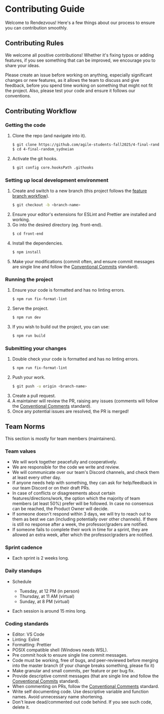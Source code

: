 # Contributing Guide

Welcome to Rendezvous! Here's a few things about our process to ensure you can contribution smoothly.

## Contributing Rules

We welcome all positive contributions! Whether it's fixing typos or adding features, if you see something that can be improved, we encourage you to share your ideas.

Please create an issue before working on anything, especially significant changes or new features, as it allows the team to discuss and give feedback, before you spend time working on something that might not fit the project. Also, please test your code and ensure it follows our conventions.

## Contributing Workflow

### Getting the code

1. Clone the repo (and navigate into it).
   ```bash
   $ git clone https://github.com/agile-students-fall2025/4-final-random_sydneian.git
   $ cd 4-final-random_sydneian
   ```
1. Activate the git hooks.
   ```bash
   $ git config core.hooksPath .githooks
   ```

### Setting up local development environment

1. Create and switch to a new branch (this project follows the [feature branch workflow](https://knowledge.kitchen/content/courses/agile-development-and-devops/conventions/#follow-a-feature-branch-workflow)).
   ```bash
   $ git checkout -b <branch-name>
   ```
1. Ensure your editor's extensions for ESLint and Prettier are installed and working.
1. Go into the desired directory (eg. front-end).
   ```bash
   $ cd front-end
   ```
1. Install the dependencies.
   ```bash
   $ npm install
   ```
1. Make your modifications (commit often, and ensure commit messages are single line and follow the [Conventional Commits](https://www.conventionalcommits.org/en/v1.0.0/) standard).

### Running the project

1. Ensure your code is formatted and has no linting errors.
   ```bash
   $ npm run fix-format-lint
   ```
1. Serve the project.
   ```bash
   $ npm run dev
   ```
1. If you wish to build out the project, you can use:
   ```bash
   $ npm run build
   ```

### Submitting your changes

1. Double check your code is formatted and has no linting errors.
   ```bash
   $ npm run fix-format-lint
   ```
1. Push your work.
   ```bash
   $ git push -u origin <branch-name>
   ```
1. Create a pull request.
1. A maintainer will review the PR, raising any issues (comments will follow the [Conventional Comments](https://conventionalcomments.org/) standard).
1. Once any potential issues are resolved, the PR is merged!

## Team Norms

This section is mostly for team members (maintainers).

### Team values

- We will work together peacefully and cooperatively.
- We are responsible for the code we write and review.
- We will communicate over our team's Discord channels, and check them at least every other day.
- If anyone needs help with something, they can ask for help/feedback in our team Discord or on their draft PRs.
- In case of conflicts or disagreements about certain features/directions/work, the option which the majority of team members (at least 50%) prefer will be followed. In case no consensus can be reached, the Product Owner will decide.
- If someone doesn't respond within 3 days, we will try to reach out to them as best we can (including potentially over other channels). If there is still no response after a week, the professor/graders are notified.
- If someone fails to complete their work in time for a sprint, they are allowed an extra week, after which the professor/graders are notified.

### Sprint cadence

- Each sprint is 2 weeks long.

### Daily standups

- Schedule

  - Tuesday, at 12 PM (in person)
  - Thursday, at 11 AM (virtual)
  - Sunday, at 8 PM (virtual)

- Each session is around 15 mins long.

### Coding standards

- Editor: VS Code
- Linting: Eslint
- Formatting: Prettier
- POSIX compatible shell (Windows needs WSL).
- Pre commit hook to ensure single line commit messages.
- Code must be working, free of bugs, and peer-reviewed before merging into the master branch (if your change breaks something, please fix it)
- Make granular and small commits, per feature or per bug fix.
- Provide descriptive commit messages (that are single line and follow the [Conventional Commits](https://www.conventionalcommits.org/en/v1.0.0/) standard).
- When commenting on PRs, follow the [Conventional Comments](https://conventionalcomments.org/) standard.
- Write self documenting code. Use descriptive variable and function names. Avoid unnecessary name shortening.
- Don't leave dead/commented out code behind. If you see such code, delete it.
<!-- - Write automated tests to cover critical integration points and functionality (once you learn how to do that). -->
